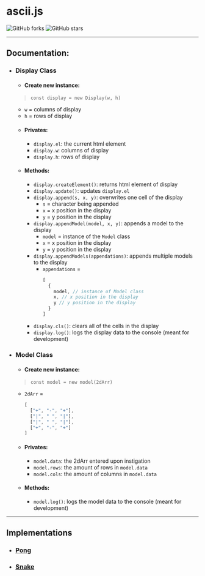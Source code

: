 # __ascii.js__
![GitHub forks](https://img.shields.io/github/forks/EthanThatOneKid/ascii.svg?style=social&label=Fork)
![GitHub stars](https://img.shields.io/github/forks/EthanThatOneKid/ascii.svg?style=social&label=Star)

---

## Documentation:
* ### __Display Class__
  * #### __Create new instance__:
  > `const display = new Display(w, h)`
    * `w` = columns of display
    * `h` = rows of display
  * #### __Privates__:
    * `display.el`: the current html element
    * `display.w`: columns of display
    * `display.h`: rows of display
  * #### __Methods__:
    * `display.createElement()`: returns html element of display
    * `display.update()`: updates `display.el`
    * `display.append(s, x, y)`: overwrites one cell of the display
      * `s` = character being appended
      * `x` = x position in the display
      * `y` = y position in the display
    * `display.appendModel(model, x, y)`: appends a model to the display
      * `model` = instance of the `Model` class
      * `x` = x position in the display
      * `y` = y position in the display
    * `display.appendModels(appendations)`: appends multiple models to the display
      * `appendations` =
        ```javascript
        [
          {
            model, // instance of Model class
            x, // x position in the display
            y // y position in the display
          }
        ]
        ```
    * `display.cls()`: clears all of the cells in the display
    * `display.log()`: logs the display data to the console (meant for development)
* ### __Model Class__
  * #### __Create new instance__:
  > `const model = new model(2dArr)`
    * `2dArr` =
      ```javascript
      [
        ["+", "-", "+"],
        ["|", " ", "|"],
        ["|", " ", "|"],
        ["+", "-", "+"]
      ]
      ```
  * #### __Privates__:
    * `model.data`: the 2dArr entered upon instigation
    * `model.rows`: the amount of rows in `model.data`
    * `model.cols`: the amount of columns in `model.data`
  * #### __Methods__:
    * `model.log()`: logs the model data to the console (meant for development)

---

## Implementations
* ### __[Pong](https://htmlpreview.github.io/?https://github.com/EthanThatOneKid/ascii/blob/master/pong/index.html)__
* ### __[Snake](https://htmlpreview.github.io/?https://github.com/EthanThatOneKid/ascii/blob/master/snake/index.html)__
